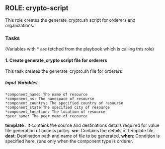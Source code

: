 ## ROLE: crypto-script
This role creates the generate_crypto.sh script for orderers and organizations.

### Tasks
(Variables with * are fetched from the playbook which is calling this role)
#### 1. Create generate_crypto script file for orderers
This task creates the generate_crypto.sh file for orderers
##### Input Variables
    *component_name: The name of resource
    *component_ns: The namespace of resourse
    *component_country: The specified country of resourse
    *component_state:The specified city of resource
    *component_location: The location of resource
    *peer_name: The peer name of recource
**template** : It contains the source and destinations details required for value file generation of access policy.
**src**: Contains the details of template file.
**dest**: Destination path and name of file to be generated.
**when**: Condition is specified here, runs only when the component type is orderer.
